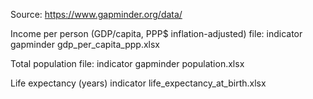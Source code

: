 Source: https://www.gapminder.org/data/

Income per person (GDP/capita, PPP$ inflation-adjusted)
file: indicator gapminder gdp_per_capita_ppp.xlsx

Total population
file: indicator gapminder population.xlsx

Life expectancy (years)
indicator life_expectancy_at_birth.xlsx